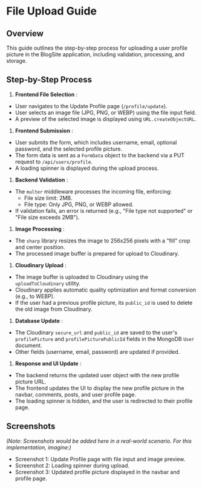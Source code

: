 # File Upload Guide

## Overview

This guide outlines the step-by-step process for uploading a user profile picture in the BlogSite application, including validation, processing, and storage.

## Step-by-Step Process

1. **Frontend File Selection** :

* User navigates to the Update Profile page (`/profile/update`).
* User selects an image file (JPG, PNG, or WEBP) using the file input field.
* A preview of the selected image is displayed using `URL.createObjectURL`.

1. **Frontend Submission** :

* User submits the form, which includes username, email, optional password, and the selected profile picture.
* The form data is sent as a `FormData` object to the backend via a PUT request to `/api/users/profile`.
* A loading spinner is displayed during the upload process.

1. **Backend Validation** :

* The `multer` middleware processes the incoming file, enforcing:
  * File size limit: 2MB.
  * File type: Only JPG, PNG, or WEBP allowed.
* If validation fails, an error is returned (e.g., "File type not supported" or "File size exceeds 2MB").

1. **Image Processing** :

* The `sharp` library resizes the image to 256x256 pixels with a "fill" crop and center position.
* The processed image buffer is prepared for upload to Cloudinary.

1. **Cloudinary Upload** :

* The image buffer is uploaded to Cloudinary using the `uploadToCloudinary` utility.
* Cloudinary applies automatic quality optimization and format conversion (e.g., to WEBP).
* If the user had a previous profile picture, its `public_id` is used to delete the old image from Cloudinary.

1. **Database Update** :

* The Cloudinary `secure_url` and `public_id` are saved to the user's `profilePicture` and `profilePicturePublicId` fields in the MongoDB `User` document.
* Other fields (username, email, password) are updated if provided.

1. **Response and UI Update** :

* The backend returns the updated user object with the new profile picture URL.
* The frontend updates the UI to display the new profile picture in the navbar, comments, posts, and user profile page.
* The loading spinner is hidden, and the user is redirected to their profile page.

## Screenshots

*(Note: Screenshots would be added here in a real-world scenario. For this implementation, imagine:)*

* Screenshot 1: Update Profile page with file input and image preview.
* Screenshot 2: Loading spinner during upload.
* Screenshot 3: Updated profile picture displayed in the navbar and profile page.
